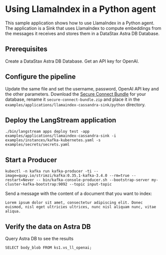 # Using LlamaIndex in a Python agent

This sample application shows how to use LlamaIndex in a Python agent.
The application is a Sink that uses LlamaIndex to compute embeddings from the messages it receives and stores them in a DataStax Astra DB Database.

## Prerequisites

Create a DataStax Astra DB Database.
Get an API key for OpenAI.

## Configure the pipeline

Update the same file and set the username, password, OpenAI API key and the other parameters.
Download the [Secure Connect Bundle](https://awesome-astra.github.io/docs/pages/astra/download-scb/#c-procedure) for your database, rename it `secure-connect-bundle.zip` and place it in the `examples/applications/llamaindex-cassandra-sink/python` directory.

## Deploy the LangStream application

```
./bin/langstream apps deploy test -app examples/applications/llamaindex-cassandra-sink -i examples/instances/kafka-kubernetes.yaml -s examples/secrets/secrets.yaml
```

## Start a Producer
```
kubectl -n kafka run kafka-producer -ti --image=quay.io/strimzi/kafka:0.35.1-kafka-3.4.0 --rm=true --restart=Never -- bin/kafka-console-producer.sh --bootstrap-server my-cluster-kafka-bootstrap:9092 --topic input-topic
```

Send a message with the content of a document that you want to index:
```
Lorem ipsum dolor sit amet, consectetur adipiscing elit. Donec euismod, nisl eget ultricies ultrices, nunc nisl aliquam nunc, vitae aliqua.
```

## Verify the data on Astra DB

Query Astra DB to see the results

```
SELECT body_blob FROM ks1.vs_ll_openai;
```
